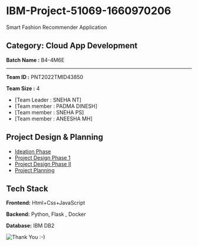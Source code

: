 # IBM-Project-51069-1660970206
Smart Fashion Recommender Application

## Category: Cloud App Development

**Batch Name :** B4-4M6E

---

**Team ID :** PNT2022TMID43850

**Team Size :** 4

 - [Team Leader : SNEHA NT]
 - [Team member : PADMA DINESH]
 - [Team member : SNEHA PS]
 - [Team member : ANEESHA MH]


## Project Design & Planning
- [Ideation Phase](https://github.com/IBM-EPBL/IBM-Project-51069-1660970206/tree/main/PROJECT%20DESIGN%20AND%20PLANNING/IDEATION%20PHASE)
- [Project Design Phase 1](https://github.com/IBM-EPBL/IBM-Project-51069-1660970206/tree/main/PROJECT%20DESIGN%20AND%20PLANNING/PROJECT%20DESIGN%20PHASE%201)
- [Project Design Phase II](https://github.com/IBM-EPBL/IBM-Project-51069-1660970206/tree/main/PROJECT%20DESIGN%20AND%20PLANNING/PROJECT%20DESIGN%20PHASE%202)
- [Project Planning](https://github.com/IBM-EPBL/IBM-Project-51069-1660970206/tree/main/PROJECT%20DESIGN%20AND%20PLANNING/PROJECT%20PLANNING)
## Tech Stack

**Frontend:** Html+Css+JavaScript

**Backend:** Python, Flask , Docker

**Database:** IBM DB2










![Thank You :-)](https://i0.wp.com/paulaspoint.com/wp-content/uploads/2018/04/thank-you.jpg?fit=275%2C183)

